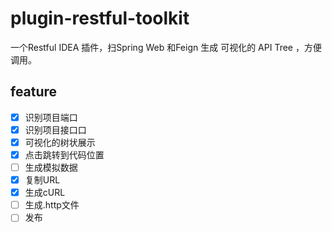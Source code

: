 # plugin-restful-toolkit
一个Restful IDEA 插件，扫Spring Web 和Feign  生成 可视化的 API Tree ，方便调用。


## feature
- [x] 识别项目端口
- [x] 识别项目接口口
- [x] 可视化的树状展示
- [x] 点击跳转到代码位置
- [ ] 生成模拟数据
- [x] 复制URL
- [x] 生成cURL
- [ ] 生成.http文件
- [ ] 发布
